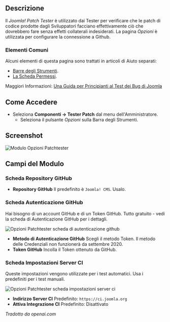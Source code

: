 <!-- Filename: Help4.x:Components_Patch_Tester_Options / Display title: Opzioni Tester di Patch -->

## Descrizione

Il *Joomla! Patch Tester* è utilizzato dai Tester per verificare che le patch di codice
prodotte dagli Sviluppatori facciano effettivamente ciò che dovrebbero fare senza
effetti collaterali indesiderati. La pagina *Opzioni* è utilizzata per configurare la connessione a Github.

### Elementi Comuni

Alcuni elementi di questa pagina sono trattati in articoli di Aiuto separati:

* [Barre degli Strumenti](jdocmanual?article=help/common-elements/toolbars).
* [La Scheda Permessi](jdocmanual?article=help/common-elements/edit-permissions).

Maggiori Informazioni: [Una Guida per Principianti al Test dei Bug di Joomla](https://brian.teeman.net/joomla/873-a-dummies-guide-to-joomla-bug-testing)

## Come Accedere

- Seleziona **Componenti → Tester Patch** dal menu dell'Amministratore.
  - Seleziona il pulsante *Opzioni* sulla Barra degli Strumenti.

## Screenshot

![Modulo Opzioni Patchtester](../../../it/images/joomla-patchtester/patchtester-options-github-repository-tab.png)

## Campi del Modulo

### Scheda Repository GitHub

- **Repository GitHub** Il predefinito è `Joomla! CMS`. Usalo.

### Scheda Autenticazione GitHub

Hai bisogno di un account GitHub e di un Token GitHub. Tutto gratuito - vedi la scheda di Autenticazione GitHub per i dettagli.

![Opzioni Patchtester scheda di autenticazione github](../../../it/images/joomla-patchtester/patchtester-options-github-authentication-tab.png)

- **Metodo di Autenticazione GitHub** Scegli il metodo Token. Il
  metodo delle Credenziali non funzionerà da settembre 2020.
- **Token GitHub** Incolla il Token ottenuto da GitHub.

### Scheda Impostazioni Server CI

Queste impostazioni vengono utilizzate per i test automatici. Usa i predefiniti per i test manuali.

![Opzioni Patchtester scheda impostazioni server ci](../../../it/images/joomla-patchtester/patchtester-options-ci-server-settings-tab.png)

- **Indirizzo Server CI** Predefinito: `https://ci.joomla.org`
- **Attiva Integrazione CI** Predefinito: Disattivato

*Tradotto da openai.com*

